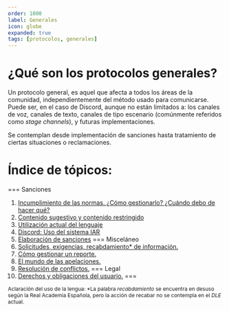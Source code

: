 ```yaml
---
order: 1000
label: Generales
icon: globe
expanded: true
tags: [protocolos, generales]
---
```

<style>
    footer {
        font-size: 0.75rem;
    }
</style>
# ¿Qué son los protocolos generales?

Un protocolo general, es aquel que afecta a todos los áreas de la comunidad, independientemente del método usado para comunicarse. Puede ser, en el caso de Discord, aunque no están limitados a: los canales de voz, canales de texto, canales de tipo escenario (comúnmente referidos como _stage channels_), y futuras implementaciones.

Se contemplan desde implementación de sanciones hasta tratamiento de ciertas situaciones o reclamaciones.

# Índice de tópicos:

=== Sanciones
1. [Incumplimiento de las normas. ¿Cómo gestionarlo? ¿Cuándo debo de hacer qué?](./Sanciones/incumplimiento-de-las-normas.md)
2. [Contenido sugestivo y contenido restringido](./Sanciones/contenido-sugestivo-vs-restringido.md)
3. [Utilización actual del lenguaje](./Sanciones/lenguaje.md)
4. [Discord: Uso del sistema IAR](./Sanciones/discord_uso-del-iar.md)
5. [Elaboración de sanciones](./Sanciones/elaboracion-de-sanciones.md)
=== Misceláneo
6. [Solicitudes, exigencias, recabdamiento\* de información.](./Mixtos/solicitudes.md)
7. [Cómo gestionar un reporte.](./Mixtos/reportes.md)
8. [El mundo de las apelaciones.](./Mixtos/apelaciones.md)
9. [Resolución de conflictos.](./Mixtos/resolucion-de-conflictos.md)
=== Legal
10. [Derechos y obligaciones del usuario.](./Legal/derechos.md)
=== 


<footer>Aclaración del uso de la lengua: *La palabra <em>recabdamiento</em> se encuentra en desuso según la Real Academia Española, pero la acción de recabar no se contempla en el <em>DLE</em> actual.</footer>